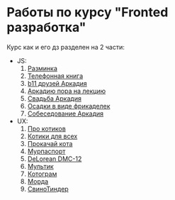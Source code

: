 # Работы по курсу "Fronted разработка"

Курс как и его дз разделен на 2 части:
* JS:
  1. [Разминка](JS/01-warmup)
  2. [Телефонная книга](JS/02-phonebook)
  3. [b11 друзей Аркадия](JS/03-robbery)
  4. [Аркадию пора на лекцию](JS/04-pub-sub)
  5. [Свадьба Аркадия](JS/05-marriage)
  6. [Осадки в виде фрикаделек](JS/06-weather)
  7. [Собеседование Аркадия](JS/07-data-structures)
* UX:
  1. [Про котиков](UX/01-about-cats)
  2. [Котики для всех](UX/02-cats-for-all)
  3. [Прокачай кота](UX/03-pimp-your-cat)
  4. [Мурпаспорт](UX/04-pub-sub)
  5. [DeLorean DMC-12](UX/05-delorean-dmc-12)
  6. [Мультик](UX/06-cartoon)
  7. [Котограм](UX/07-instacat)
  8. [Морда](UX/08-home)
  9. [СвиноТиндер](UX/09-pig-tinder)
